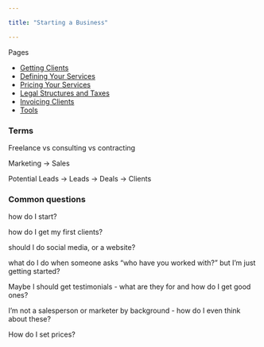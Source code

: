 ```yaml
---

title: "Starting a Business"

---
```


Pages
* [Getting Clients](Getting%20Clients.md)
* [Defining Your Services](Defining%20Your%20Services.md)
* [Pricing Your Services](Pricing%20Your%20Services.md)
* [Legal Structures and Taxes](Legal%20Structures%20and%20Taxes.md)
* [Invoicing Clients](Invoicing%20Clients.md)
* [Tools](Tools.md)



### Terms

Freelance vs consulting vs contracting

Marketing → Sales

Potential Leads → Leads → Deals → Clients

### Common questions

how do I start?

how do I get my first clients?

should I do social media, or a website?

what do I do when someone asks “who have you worked with?” but I’m just getting started?

Maybe I should get testimonials - what are they for and how do I get good ones?

I’m not a salesperson or marketer by background - how do I even think about these?

How do I set prices?









